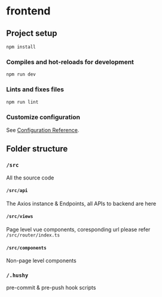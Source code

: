 # frontend

## Project setup
```
npm install
```

### Compiles and hot-reloads for development
```
npm run dev
```

### Lints and fixes files
```
npm run lint
```

### Customize configuration
See [Configuration Reference](https://cli.vuejs.org/config/).


## Folder structure

### `/src`

All the source code

#### `/src/api`

The Axios instance & Endpoints, all APIs to backend are here

#### `/src/views`

Page level vue components, coresponding url please refer `/src/router/index.ts`

#### `/src/components`

Non-page level components

### `/.hushy`

pre-commit & pre-push hook scripts


